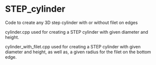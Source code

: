 # STEP_cylinder
Code to create any 3D step cylinder with or without filet on edges

cylinder.cpp used for creating a STEP cylinder with given diameter and height.

cylinder_with_filet.cpp used for creating a STEP cylinder with given diameter and height, as well as, a given radius for the filet on the bottom edge.
